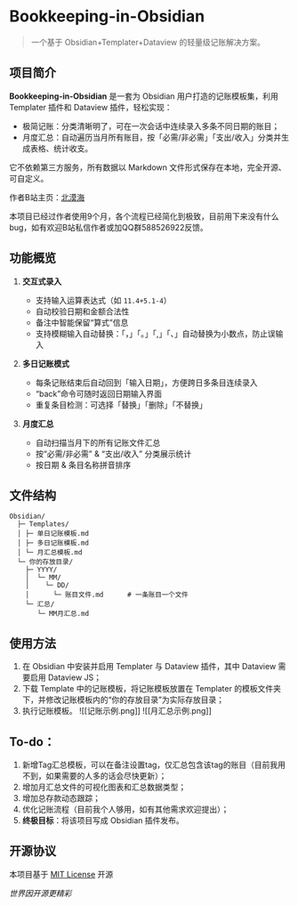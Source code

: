 # Bookkeeping-in-Obsidian
> 一个基于 Obsidian+Templater+Dataview 的轻量级记账解决方案。

## 项目简介
**Bookkeeping-in-Obsidian** 是一套为 Obsidian 用户打造的记账模板集，利用 Templater 插件和 Dataview 插件，轻松实现：
- 极简记账：分类清晰明了，可在一次会话中连续录入多条不同日期的账目；
- 月度汇总：自动遍历当月所有账目，按「必需/非必需」「支出/收入」分类并生成表格、统计收支。

它不依赖第三方服务，所有数据以 Markdown 文件形式保存在本地，完全开源、可自定义。

作者B站主页：[北漠海](https://space.bilibili.com/1065768987) 

本项目已经过作者使用9个月，各个流程已经简化到极致，目前用下来没有什么bug，如有欢迎B站私信作者或加QQ群588526922反馈。
## 功能概览
1. **交互式录入**
   - 支持输入运算表达式（如 `11.4+5.1-4`）
   - 自动校验日期和金额合法性
   - 备注中智能保留“算式”信息
   - 支持模糊输入自动替换：「，」「。」「,」「、」自动替换为小数点，防止误输入

2. **多日记账模式**
   - 每条记账结束后自动回到「输入日期」，方便跨日多条目连续录入
   - “back”命令可随时返回日期输入界面
   - 重复条目检测：可选择「替换」「删除」「不替换」

3. **月度汇总**  
   - 自动扫描当月下的所有记账文件汇总
   - 按“必需/非必需” & “支出/收入” 分类展示统计
   - 按日期 & 条目名称拼音排序
## 文件结构
```text
Obsidian/
  ├─ Templates/
  │	├─ 单日记账模板.md
  │	├─ 多日记账模板.md
  │	└─ 月汇总模板.md
  └─ 你的存放目录/
  	├─ YYYY/
  	│  └─ MM/
  	│    └─ DD/
  	│      └─ 账目文件.md      # 一条账目一个文件
  	└─ 汇总/
  	   └─ MM月汇总.md
```
## 使用方法
1. 在 Obsidian 中安装并启用 Templater 与 Dataview 插件，其中 Dataview 需要启用 Dataview JS；
2. 下载 Template 中的记账模板，将记账模板放置在 Templater 的模板文件夹下，并修改记账模板内的“你的存放目录”为实际存放目录；
3. 执行记账模板。
![[记账示例.png]]
![[月汇总示例.png]]
## To-do：
1. 新增Tag汇总模板，可以在备注设置tag，仅汇总包含该tag的账目（目前我用不到，如果需要的人多的话会尽快更新）；
2. 增加月汇总文件的可视化图表和汇总数据类型；
3. 增加总存款动态跟踪；
4. 优化记账流程（目前我个人够用，如有其他需求欢迎提出）；
5. **终极目标**：将该项目写成 Obsidian 插件发布。
## 开源协议
本项目基于 [MIT License](https://github.com/beimohai/Bookkeeping-in-Obsidian/blob/main/LICENSE) 开源

_世界因开源更精彩_